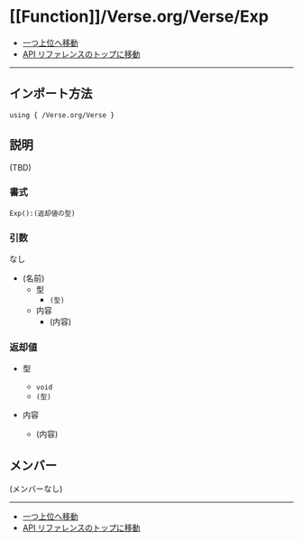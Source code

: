 # [[Function]]/Verse.org/Verse/Exp

- [一つ上位へ移動](../main.md)
- [API リファレンスのトップに移動](../../../main.md)

---

## インポート方法

```verse
using { /Verse.org/Verse }
```

## 説明

(TBD)

### 書式

```verse
Exp():(返却値の型)
```

### 引数

なし

- (名前)
  - 型
    - `(型)`
  - 内容
    - (内容)

### 返却値

- 型
  - `void`
  - `(型)`

- 内容
  - (内容)

## メンバー

(メンバーなし)

---

- [一つ上位へ移動](../main.md)
- [API リファレンスのトップに移動](../../../main.md)
